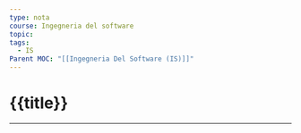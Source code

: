 ```yaml
---
type: nota
course: Ingegneria del software
topic: 
tags:
  - IS
Parent MOC: "[[Ingegneria Del Software (IS)]]"
---
```


# {{title}}
---